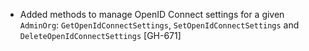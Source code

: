 * Added methods to manage OpenID Connect settings for a given `AdminOrg`: `GetOpenIdConnectSettings`,
  `SetOpenIdConnectSettings` and `DeleteOpenIdConnectSettings` [GH-671]
